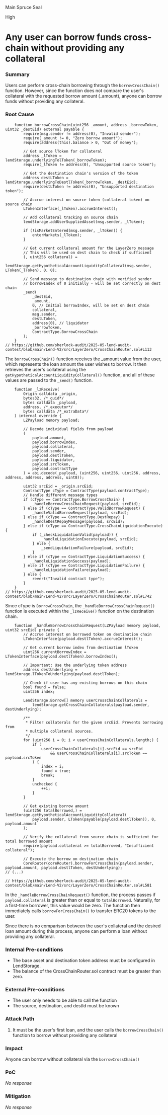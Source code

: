 Main Spruce Seal

High

# Any user can borrow funds cross-chain without providing any collateral

### Summary

Users can perform cross-chain borrowing through the `borrowCrossChain()` function. However, since the function does not compare the user's collateral with the requested borrow amount (_amount), anyone can borrow funds without providing any collateral.

### Root Cause

```solidity
    function borrowCrossChain(uint256 _amount, address _borrowToken, uint32 _destEid) external payable {
        require(msg.sender != address(0), "Invalid sender");
        require(_amount != 0, "Zero borrow amount");
        require(address(this).balance > 0, "Out of money");

        // Get source lToken for collateral
        address _lToken = lendStorage.underlyingTolToken(_borrowToken);
        require(_lToken != address(0), "Unsupported source token");

        // Get the destination chain's version of the token
        address destLToken = lendStorage.underlyingToDestlToken(_borrowToken, _destEid);
        require(destLToken != address(0), "Unsupported destination token");

        // Accrue interest on source token (collateral token) on source chain
        LTokenInterface(_lToken).accrueInterest();

        // Add collateral tracking on source chain
        lendStorage.addUserSuppliedAsset(msg.sender, _lToken);

        if (!isMarketEntered(msg.sender, _lToken)) {
            enterMarkets(_lToken);
        }

        // Get current collateral amount for the LayerZero message
        // This will be used on dest chain to check if sufficient
        (, uint256 collateral) =
            lendStorage.getHypotheticalAccountLiquidityCollateral(msg.sender, LToken(_lToken), 0, 0);

        // Send message to destination chain with verified sender
        // borrowIndex of 0 initially - will be set correctly on dest chain
        _send(
            _destEid,
            _amount,
            0, // Initial borrowIndex, will be set on dest chain
            collateral,
            msg.sender,
            destLToken,
            address(0), // liquidator
            _borrowToken,
            ContractType.BorrowCrossChain
        );
    }
// https://github.com/sherlock-audit/2025-05-lend-audit-contest/blob/main/Lend-V2/src/LayerZero/CrossChainRouter.sol#L113
```
The `borrowCrossChain()` function receives the _amount value from the user, which represents the loan amount the user wishes to borrow. It then retrieves the user's collateral using the `getHypotheticalAccountLiquidityCollateral()` function, and all of these values are passed to the `_send()` function.

```solidity
    function _lzReceive(
        Origin calldata _origin,
        bytes32, /*_guid*/
        bytes calldata _payload,
        address, /*_executor*/
        bytes calldata /*_extraData*/
    ) internal override {
        LZPayload memory payload;

        // Decode individual fields from payload
        (
            payload.amount,
            payload.borrowIndex,
            payload.collateral,
            payload.sender,
            payload.destlToken,
            payload.liquidator,
            payload.srcToken,
            payload.contractType
        ) = abi.decode(_payload, (uint256, uint256, uint256, address, address, address, address, uint8));

        uint32 srcEid = _origin.srcEid;
        ContractType cType = ContractType(payload.contractType);
        // Handle different message types
        if (cType == ContractType.BorrowCrossChain) {
            _handleBorrowCrossChainRequest(payload, srcEid);
        } else if (cType == ContractType.ValidBorrowRequest) {
            _handleValidBorrowRequest(payload, srcEid);
        } else if (cType == ContractType.DestRepay) {
            _handleDestRepayMessage(payload, srcEid);
        } else if (cType == ContractType.CrossChainLiquidationExecute) {
            if (_checkLiquidationValid(payload)) {
                _handleLiquidationExecute(payload, srcEid);
            } else {
                _sendLiquidationFailure(payload, srcEid);
            }
        } else if (cType == ContractType.LiquidationSuccess) {
            _handleLiquidationSuccess(payload);
        } else if (cType == ContractType.LiquidationFailure) {
            _handleLiquidationFailure(payload);
        } else {
            revert("Invalid contract type");
        }
    }
// https://github.com/sherlock-audit/2025-05-lend-audit-contest/blob/main/Lend-V2/src/LayerZero/CrossChainRouter.sol#L742
```
Since cType is `BorrowCrossChain`, the `_handleBorrowCrossChainRequest()` function is executed within the `_lzReceive()` function on the destination chain.

```solidity
    function _handleBorrowCrossChainRequest(LZPayload memory payload, uint32 srcEid) private {
        // Accrue interest on borrowed token on destination chain
        LTokenInterface(payload.destlToken).accrueInterest();

        // Get current borrow index from destination lToken
        uint256 currentBorrowIndex = LTokenInterface(payload.destlToken).borrowIndex();

        // Important: Use the underlying token address
        address destUnderlying = lendStorage.lTokenToUnderlying(payload.destlToken);

        // Check if user has any existing borrows on this chain
        bool found = false;
        uint256 index;

        LendStorage.Borrow[] memory userCrossChainCollaterals =
            lendStorage.getCrossChainCollaterals(payload.sender, destUnderlying);

        /**
         * Filter collaterals for the given srcEid. Prevents borrowing from
         * multiple collateral sources.
         */
        for (uint256 i = 0; i < userCrossChainCollaterals.length;) {
            if (
                userCrossChainCollaterals[i].srcEid == srcEid
                    && userCrossChainCollaterals[i].srcToken == payload.srcToken
            ) {
                index = i;
                found = true;
                break;
            }
            unchecked {
                ++i;
            }
        }

        // Get existing borrow amount
        (uint256 totalBorrowed,) = lendStorage.getHypotheticalAccountLiquidityCollateral(
            payload.sender, LToken(payable(payload.destlToken)), 0, payload.amount
        );

        // Verify the collateral from source chain is sufficient for total borrowed amount
        require(payload.collateral >= totalBorrowed, "Insufficient collateral");

        // Execute the borrow on destination chain
        CoreRouter(coreRouter).borrowForCrossChain(payload.sender, payload.amount, payload.destlToken, destUnderlying);
// (...)

// https://github.com/sherlock-audit/2025-05-lend-audit-contest/blob/main/Lend-V2/src/LayerZero/CrossChainRouter.sol#L581
```
In the `_handleBorrowCrossChainRequest()` function, the process passes if `payload.collateral` is greater than or equal to `totalBorrowed`. Naturally, for a first-time borrower, this value would be zero. The function then immediately calls `borrowForCrossChain()` to transfer ERC20 tokens to the user.

Since there is no comparison between the user's collateral and the desired loan amount during this process, anyone can perform a loan without providing any collateral.

### Internal Pre-conditions

- The base asset and destination token address must be configured in LendStorage.
- The balance of the CrossChainRouter.sol contract must be greater than zero.

### External Pre-conditions

- The user only needs to be able to call the function
- The source, destination, and destId must be known

### Attack Path

1. It must be the user's first loan, and the user calls the `borrowCrossChain()` function to borrow without providing any collateral

### Impact

Anyone can borrow without collateral via the `borrowCrossChain()`

### PoC

_No response_

### Mitigation

_No response_